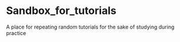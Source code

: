 # Sandbox_for_tutorials
A place for repeating random tutorials for the sake of studying during practice 
